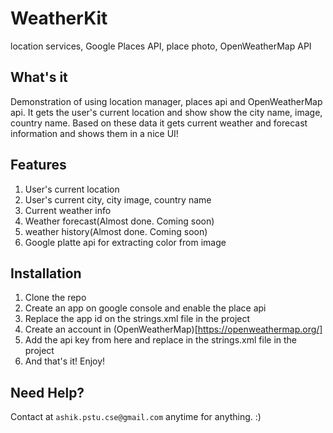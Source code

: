 # WeatherKit
location services, Google Places API, place photo, OpenWeatherMap API

## What's it
Demonstration of using location manager, places api and OpenWeatherMap api. It gets the user's current location and show
show the city name, image, country name. Based on these data it gets current weather and forecast information and shows 
them in a nice UI!

## Features
1. User's current location
2. User's current city, city image, country name
3. Current weather info
4. Weather forecast(Almost done. Coming soon)
5. weather history(Almost done. Coming soon)
6. Google platte api for extracting color from image
 
## Installation
1. Clone the repo
2. Create an app on google console and enable the place api
3. Replace the app id on the strings.xml file in the project
4. Create an account in (OpenWeatherMap)[https://openweathermap.org/]
5. Add the api key from here and replace in the strings.xml file in the project
6. And that's it! Enjoy!

## Need Help?
Contact at `ashik.pstu.cse@gmail.com` anytime for anything. :)